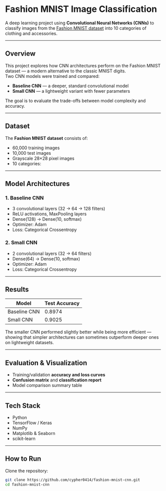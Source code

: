 # Fashion MNIST Image Classification

A deep learning project using **Convolutional Neural Networks (CNNs)** to classify images from the [Fashion MNIST dataset](https://www.kaggle.com/zalando-research/fashionmnist) into 10 categories of clothing and accessories.

---

## Overview
This project explores how CNN architectures perform on the Fashion MNIST dataset — a modern alternative to the classic MNIST digits.  
Two CNN models were trained and compared:
- **Baseline CNN** — a deeper, standard convolutional model  
- **Small CNN** — a lightweight variant with fewer parameters  

The goal is to evaluate the trade-offs between model complexity and accuracy.

---

## Dataset
The **Fashion MNIST dataset** consists of:
- 60,000 training images  
- 10,000 test images  
- Grayscale 28×28 pixel images  
- 10 categories:

---

## Model Architectures

### 1. Baseline CNN
- 3 convolutional layers (32 → 64 → 128 filters)  
- ReLU activations, MaxPooling layers  
- Dense(128) → Dense(10, softmax)  
- Optimizer: Adam  
- Loss: Categorical Crossentropy  

### 2. Small CNN
- 2 convolutional layers (32 → 64 filters)  
- Dense(64) → Dense(10, softmax)  
- Optimizer: Adam  
- Loss: Categorical Crossentropy  

---

## Results

| Model         | Test Accuracy |
|----------------|----------------|
| Baseline CNN   | 0.8974 |
| Small CNN      | 0.9025 |

The smaller CNN performed slightly better while being more efficient — showing that simpler architectures can sometimes outperform deeper ones on lightweight datasets.

---

## Evaluation & Visualization
- Training/validation **accuracy and loss curves**
- **Confusion matrix** and **classification report**
- Model comparison summary table

---

## Tech Stack
- Python  
- TensorFlow / Keras  
- NumPy  
- Matplotlib & Seaborn  
- scikit-learn  

---

## How to Run
Clone the repository:
 ```bash
 git clone https://github.com/cypher0414/fashion-mnist-cnn.git
 cd fashion-mnist-cnn
